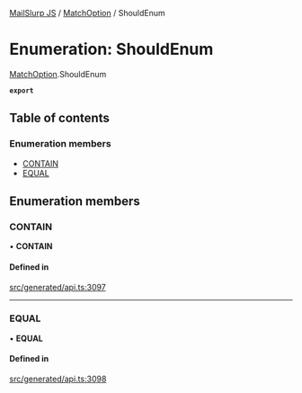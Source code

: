 [MailSlurp JS](../README.md) / [MatchOption](../modules/MatchOption.md) / ShouldEnum

# Enumeration: ShouldEnum

[MatchOption](../modules/MatchOption.md).ShouldEnum

**`export`**

## Table of contents

### Enumeration members

- [CONTAIN](MatchOption.ShouldEnum.md#contain)
- [EQUAL](MatchOption.ShouldEnum.md#equal)

## Enumeration members

### CONTAIN

• **CONTAIN**

#### Defined in

[src/generated/api.ts:3097](https://github.com/mailslurp/mailslurp-client/blob/113e801/src/generated/api.ts#L3097)

___

### EQUAL

• **EQUAL**

#### Defined in

[src/generated/api.ts:3098](https://github.com/mailslurp/mailslurp-client/blob/113e801/src/generated/api.ts#L3098)
